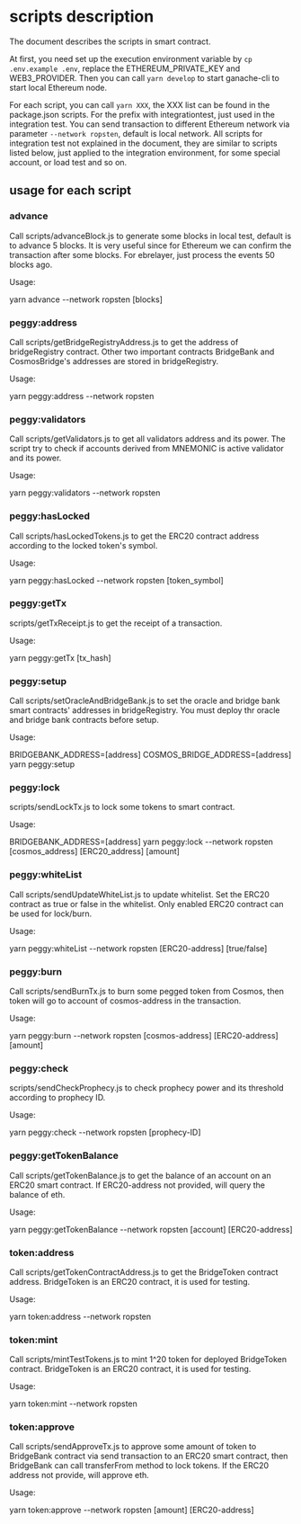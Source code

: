 # scripts description
The document describes the scripts in smart contract. 

At first, you need set up the execution environment variable by `cp .env.example .env`, replace the ETHEREUM_PRIVATE_KEY and WEB3_PROVIDER. Then you can call `yarn develop` to start ganache-cli to start local Ethereum node.

For each script, you can call `yarn XXX`, the XXX list can be found in the package.json scripts. For the prefix with integrationtest, just used in the integration test. You can send transaction to different Ethereum network via parameter `--network ropsten`, default is local network. All scripts for integration test not explained in the document, they are similar to scripts listed below, just applied to the integration environment, for some special account, or load test and so on.

## usage for each script

### advance 
Call scripts/advanceBlock.js to generate some blocks in local test, default is to advance 5 blocks. It is very useful since for Ethereum we can confirm the transaction after some blocks. For ebrelayer, just process the events 50 blocks ago.

Usage:

yarn advance --network ropsten [blocks]

### peggy:address
Call scripts/getBridgeRegistryAddress.js to get the address of bridgeRegistry contract. Other two important contracts BridgeBank and CosmosBridge's addresses are stored in bridgeRegistry.

Usage:

yarn peggy:address --network ropsten

### peggy:validators
Call scripts/getValidators.js to get all validators address and its power. The script try to check if accounts derived from MNEMONIC is active validator and its power. 

Usage:

yarn peggy:validators --network ropsten

### peggy:hasLocked 
Call scripts/hasLockedTokens.js to get the ERC20 contract address according to the locked token's symbol. 

Usage:

yarn peggy:hasLocked --network ropsten [token_symbol]

### peggy:getTx 
scripts/getTxReceipt.js to get the receipt of a transaction.

Usage:

yarn peggy:getTx [tx_hash]

### peggy:setup
Call scripts/setOracleAndBridgeBank.js to set the oracle and bridge bank smart contracts' addresses in bridgeRegistry. You must deploy thr oracle and bridge bank contracts before setup.

Usage:

BRIDGEBANK_ADDRESS=[address] COSMOS_BRIDGE_ADDRESS=[address] yarn peggy:setup

### peggy:lock
scripts/sendLockTx.js to lock some tokens to smart contract.

Usage:

BRIDGEBANK_ADDRESS=[address] yarn peggy:lock --network ropsten [cosmos_address] [ERC20_address] [amount]

### peggy:whiteList
Call scripts/sendUpdateWhiteList.js to update whitelist. Set the ERC20 contract as true or false in the whitelist. Only enabled ERC20 contract can be used for lock/burn.

Usage:

yarn peggy:whiteList --network ropsten [ERC20-address] [true/false]

### peggy:burn
Call scripts/sendBurnTx.js to burn some pegged token from Cosmos, then token will go to account of cosmos-address in the transaction.

Usage:

yarn peggy:burn --network ropsten [cosmos-address] [ERC20-address] [amount]

### peggy:check
scripts/sendCheckProphecy.js to check prophecy power and its threshold according to prophecy ID.

Usage:

yarn peggy:check --network ropsten [prophecy-ID]

### peggy:getTokenBalance
Call scripts/getTokenBalance.js to get the balance of an account on an ERC20 smart contract. If ERC20-address not provided, will query the balance of eth.

Usage:

yarn peggy:getTokenBalance --network ropsten [account] [ERC20-address]

### token:address
Call scripts/getTokenContractAddress.js to get the BridgeToken contract address. BridgeToken is an ERC20 contract, it is used for testing.

Usage:

yarn token:address --network ropsten

### token:mint
Call scripts/mintTestTokens.js to mint 1^20 token for deployed BridgeToken contract. BridgeToken is an ERC20 contract, it is used for testing.

Usage:

yarn token:mint --network ropsten

### token:approve
Call scripts/sendApproveTx.js to approve some amount of token to BridgeBank contract via send transaction to an ERC20 smart contract, then BridgeBank can call transferFrom method to lock tokens. If the ERC20 address not provide, will approve eth.

Usage:

yarn token:approve --network ropsten [amount] [ERC20-address]

